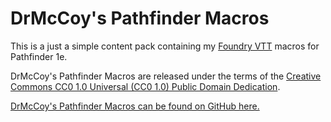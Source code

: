 DrMcCoy's Pathfinder Macros
===========================

This is a just a simple content pack containing my [Foundry
VTT](https://foundryvtt.com/) macros for Pathfinder 1e.

DrMcCoy's Pathfinder Macros are released under the terms of the
[Creative Commons CC0 1.0 Universal (CC0 1.0) Public Domain
Dedication](https://creativecommons.org/publicdomain/zero/1.0/).

[DrMcCoy's Pathfinder Macros can be found on GitHub
here.](https://github.com/DrMcCoy/dmc-pathfinder-macros)
